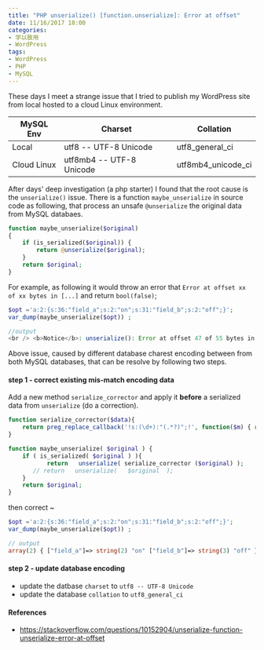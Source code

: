 ```yaml
---
title: "PHP unserialize() [function.unserialize]: Error at offset"
date: 11/16/2017 18:00
categories:
- 学以致用
- WordPress
tags:
- WordPress
- PHP
- MySQL
---
```


These days I meet a strange issue that I tried to publish my WordPress site from local hosted to a cloud Linux environment.

| MySQL Env | Charset | Collation |
| - | - | - |
| Local      | utf8 -- UTF-8 Unicode | utf8_general_ci |
| Cloud Linux | utf8mb4 -- UTF-8 Unicode | utf8mb4_unicode_ci |

After days' deep investigation (a php starter) I found that the root cause is the `unserialize()` issue. There is a function `maybe_unserialize` in source code as following, that process an unsafe `@unserialize` the original data from MySQL databaes.

```php
function maybe_unserialize($original)
{
    if (is_serialized($original)) {
        return @unserialize($original);
    }
    return $original;
}
```

For example, as following it would throw an error that `Error at offset xx of xx bytes in [...]` and return `bool(false)`;

```php
$opt ='a:2:{s:36:"field_a";s:2:"on";s:31:"field_b";s:2:"off";}';
var_dump(maybe_unserialize($opt)) ;

//output
<br /> <b>Notice</b>: unserialize(): Error at offset 47 of 55 bytes in <b>[...][...]</b> on line <b>69</b><br /> bool(false)
```

<!-- more -->

Above issue, caused by different database charest encoding between from both MySQL databases, that can be resolve by following two steps.

#### step 1 - correct existing mis-match encoding data

Add a new method `serialize_corrector` and apply it **before** a serialized data from `unserialize` (do a correction).

```php
function serialize_corrector($data){
    return preg_replace_callback('!s:(\d+):"(.*?)";!', function($m) { return 's:'.strlen($m[2]).':"'.$m[2].'";'; }, $data);
}

function maybe_unserialize( $original ) {
	if ( is_serialized( $original ) ){
		   return   unserialize( serialize_corrector ($original) );
	   // return   unserialize(   $original  );
	}
	return $original;
}
```
then correct ~

```php
$opt ='a:2:{s:36:"field_a";s:2:"on";s:31:"field_b";s:2:"off";}';
var_dump(maybe_unserialize($opt)) ;

// output
array(2) { ["field_a"]=> string(2) "on" ["field_b"]=> string(3) "off" }
```


####  step 2 - update database encoding
 - update the datbase `charset` to `utf8 -- UTF-8 Unicode`
 - update the database `collation` to `utf8_general_ci`


#### References
 - https://stackoverflow.com/questions/10152904/unserialize-function-unserialize-error-at-offset
